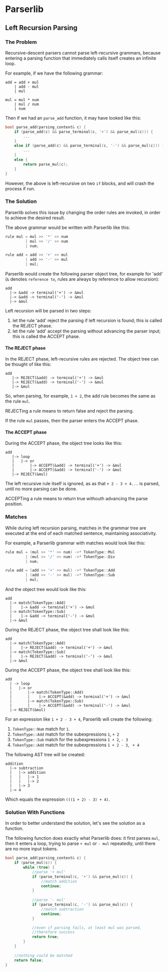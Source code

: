 # Parserlib

## Left Recursion Parsing

### The Problem

Recursive-descent parsers cannot parse left-recursive grammars, because entering a parsing function that immediately calls itself creates an infinite loop.

For example, if we have the following grammar:

```
add = add + mul
    | add - mul
    | mul
        
mul = mul * num
    | mul / num
    | num
```        

Then if we had an `parse_add` function, it may have looked like this:

```cpp
bool parse_add(parsing_context& c) {
	if (parse_add(c) && parse_terminal(c, '+') && parse_mul(c))) {
        ...
    }
    else if (parse_add(c) && parse_terminal(c, '-') && parse_mul(c))) {
        ...
    }
    else {
    	return parse_mul(c);
    }
}
```

However, the above is left-recursive on two `if` blocks, and will crash the process if run.

### The Solution

Parserlib solves this issue by changing the order rules are invoked, in order to achieve the desired result.

The above grammar would be written with Parserlib like this:

```cpp
rule mul = mul >> '*' >> num 
         | mul >> '/' >> num
         | num;

rule add = add >> '+' >> mul
         | add >> '-' >> mul
         | mul;
```

Parserlib would create the following parser object tree, for example for 'add' (`&` denotes `reference to`, rules are always by reference to allow recursion):

```
add
  |-> &add -> terminal('+') -> &mul
  |-> &add -> terminal('-') -> &mul
  |-> &mul    
```

Left recursion will be parsed in two steps:

1. let the rule 'add' reject the parsing if left recursion is found; this is called the REJECT phase.
2. let the rule 'add' accept the parsing without advancing the parser input; this is called the ACCEPT phase.

#### The REJECT phase

In the REJECT phase, left-recursive rules are rejected. The object tree can be thought of like this:

```
add
   |-> REJECT(&add) -> terminal('+') -> &mul
   |-> REJECT(&add) -> terminal('-') -> &mul
   |-> &mul
```

So, when parsing, for example, `1 + 2`, the add rule becomes the same as the rule `mul`.

REJECTing a rule means to return false and reject the parsing.

If the rule `mul` passes, then the parser enters the ACCEPT phase.

#### The ACCEPT phase

During the ACCEPT phase, the object tree looks like this:

```
add
   |-> loop
   |   |-> or
   |       |-> ACCEPT(&add) -> terminal('+') -> &mul
   |       |-> ACCEPT(&add) -> terminal('-') -> &mul
   |-> REJECT(&mul)
```

The left recursive rule itself is ignored, as as that `+ 2 - 3 + 4...` is parsed, until no more parsing can be done.

ACCEPTing a rule means to return true withouth advancing the parse position.

### Matches

While during left recursion parsing, matches in the grammar tree are executed at the end of each matched sentence, maintaining associativity.

For example, a Parserlib grammar with matches would look like this:

```cpp
rule mul = (mul >> '*' >> num) ->* TokenType::Mul
         | (mul >> '/' >> num) ->* TokenType::Div
         | num;

rule add = (add >> '+' >> mul) ->* TokenType::Add
         | (add >> '-' >> mul) ->* TokenType::Sub
         | mul;
```

And the object tree would look like this:

```
add
  |-> match(TokenType::Add)
  |    |-> &add -> terminal('+') -> &mul
  |-> match(TokenType::Sub)
  |    |-> &add -> terminal('-') -> &mul
  |-> &mul    
```

During the REJECT phase, the object tree shall look like this:

```
add
  |-> match(TokenType::Add)
  |    |-> REJECT(&add) -> terminal('+') -> &mul
  |-> match(TokenType::Sub)
  |    |-> REJECT(&add) -> terminal('-') -> &mul
  |-> &mul    
```

During the ACCEPT phase, the object tree shall look like this:
```
add
  | -> loop
  |   |-> or
  |       |-> match(TokenType::Add)
  |       |    |-> ACCEPT(&add) -> terminal('+') -> &mul
  |       |-> match(TokenType::Sub)
  |       |    |-> ACCEPT(&add) -> terminal('-') -> &mul
  |-> REJECT(&mul)
```

For an expression like `1 + 2 - 3 + 4`, Parserlib will create the following:

 1. `TokenType::Num` match for `1`.
 1. `TokenType::Add` match for the subexpressions `1`, `+ 2`
 1. `TokenType::Sub` match for the subexpressions `1 + 2`, `- 3`
 1. `TokenType::Add` match for the subexpressions `1 + 2 - 3`, ` + 4`

The following AST tree will be created:

```
addition
  |-> subtraction
  |   |-> addition
  |   |   |-> 1
  |   |   |-> 2
  |   |-> 3
  |-> 4
```

Which equals the expression `(((1 + 2) - 3) + 4)`.

### Solution With Functions

In order to better understand the solution, let's see the solution as a function.

The following function does exactly what Parserlib does: it first parses `mul`, then it enters a loop, trying to parse `+ mul` or `- mul` repeatedly, until there are no more input tokens.

```cpp
bool parse_add(parsing_context& c) {
	if (parse_mul(c)) {
    	while (true) {
        	//parse '+ mul'
        	if (parse_terminal(c, '+') && parse_mul(c)) {
            	//match addition
                continue;
            }
            
            //parse '- mul'
            if (parse_terminal(c, '-') && parse_mul(c)) {
            	//match subtraction
                continue;
            }

			//even if parsing fails, at least mul was parsed,
            //therefore success
            return true;
        }
    }
    
    //nothing could be matched
    return false;
}
```
